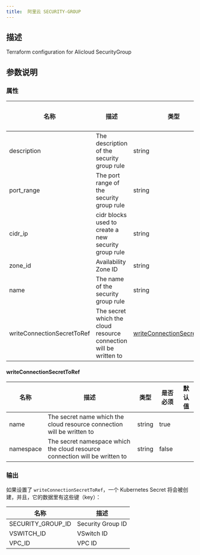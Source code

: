 ```yaml
---
title:  阿里云 SECURITY-GROUP
---
```


## 描述

Terraform configuration for Alicloud SecurityGroup

## 参数说明


### 属性

 名称 | 描述 | 类型 | 是否必须 | 默认值 
 ------------ | ------------- | ------------- | ------------- | ------------- 
 description | The description of the security group rule | string | false |  
 port_range | The port range of the security group rule | string | false |  
 cidr_ip | cidr blocks used to create a new security group rule | string | false |  
 zone_id | Availability Zone ID | string | false |  
 name | The name of the security group rule | string | false |  
 writeConnectionSecretToRef | The secret which the cloud resource connection will be written to | [writeConnectionSecretToRef](#writeConnectionSecretToRef) | false |  


#### writeConnectionSecretToRef

 名称 | 描述 | 类型 | 是否必须 | 默认值 
 ------------ | ------------- | ------------- | ------------- | ------------- 
 name | The secret name which the cloud resource connection will be written to | string | true |  
 namespace | The secret namespace which the cloud resource connection will be written to | string | false |  


### 输出

如果设置了 `writeConnectionSecretToRef`，一个 Kubernetes Secret 将会被创建，并且，它的数据里有这些键（key）：

 名称 | 描述 
 ------------ | ------------- 
 SECURITY_GROUP_ID | Security Group ID
 VSWITCH_ID | VSwitch ID
 VPC_ID | VPC ID
